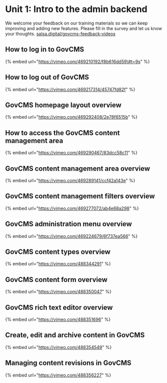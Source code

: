 # Unit 1: Intro to the admin backend

We welcome your feedback on our training materials so we can keep improving and adding new features. Please fill in the survey and let us know your thoughts. [salsa.digital/govcms-feedback-videos](https://salsadigital.com.au/feedback-govcms-videos)

## How to log in to GovCMS

{% embed url="https://vimeo.com/469210192/f8b616dd59\#t=9s" %}

## How to log out of GovCMS

{% embed url="https://vimeo.com/469217314/45747fd82f" %}

## GovCMS homepage layout overview

{% embed url="https://vimeo.com/469292408/2e78f6515b" %}

## How to access the GovCMS content management area

{% embed url="https://vimeo.com/469290467/83dcc58c11" %}

## GovCMS content management area overview

{% embed url="https://vimeo.com/469289141/ccf42a143e" %}

## GovCMS content management filters overview

{% embed url="https://vimeo.com/469277072/ab4e68a298" %}

## GovCMS administration menu overview

{% embed url="https://vimeo.com/469224679/6f737ea566" %}

## GovCMS content types overview

{% embed url="https://vimeo.com/488344291" %}

## GovCMS content form overview

{% embed url="https://vimeo.com/488350047" %}

## GovCMS rich text editor overview

{% embed url="https://vimeo.com/488351696" %}

## Create, edit and archive content in GovCMS

{% embed url="https://vimeo.com/488354549" %}

## Managing content revisions in GovCMS

{% embed url="https://vimeo.com/488356227" %}


